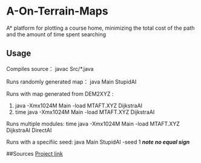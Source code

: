 # A-On-Terrain-Maps
A* platform for plotting a course home, minimizing the total cost of the path and the amount of time spent searching

## Usage 
Compiles source： javac  Src/*.java

Runs randomly generated map： java Main StupidAI

Runs with map generated from DEM2XYZ : 
1. java -Xmx1024M Main -load MTAFT.XYZ DijkstraAI
2. time java -Xmx1024M Main -load MTAFT.XYZ DijkstraAI

Runs multiple modules: time java -Xmx1024M Main -load MTAFT.XYZ DijkstraAI DirectAI

Runs with a specifiic seed: java Main StupidAI -seed 1   ***note no equal sign***

##Sources 
[Project link](https://github.com/waiyulam/A-On-Terrain-Maps/blob/master/html/index.html)

